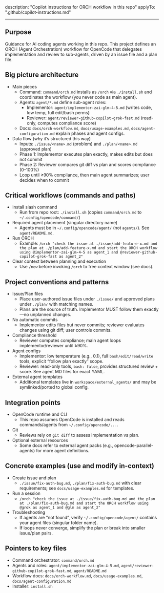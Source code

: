 description: "Copilot instructions for ORCH workflow in this repo"
applyTo: ".github/copilot-instructions.md"

---

## Purpose

Guidance for AI coding agents working in this repo. This project defines an ORCH (Agent Orchestration) workflow for OpenCode that delegates implementation and review to sub-agents, driven by an issue file and a plan file.

## Big picture architecture

- Main pieces
  - Command: `command/orch.md` installs as `/orch` via `./install.sh` and coordinates the workflow (you never code as main agent).
  - Agents: `agent/*.md` define sub-agent roles:
    - Implementor: `agent/implementor-zai-glm-4-5.md` (writes code, low temp, full edit/bash perms)
    - Reviewer: `agent/reviewer-github-copilot-grok-fast.md` (read-only, computes compliance score)
  - Docs: `docs/orch-workflow.md`, `docs/usage-examples.md`, `docs/agent-configuration.md` explain phases and agent configs.
- Data flow (why it’s structured this way)
  - Inputs: `./issue/<name>.md` (problem) and `./plan/<name>.md` (approved plan)
  - Phase 1: Implementor executes plan exactly, makes edits but does not commit
  - Phase 2: Reviewer compares git diff vs plan and scores compliance (0–100%)
  - Loop until ≥90% compliance, then main agent summarizes; user decides when to commit

## Critical workflows (commands and paths)

- Install slash command
  - Run from repo root: `./install.sh` (copies `command/orch.md` to `~/.config/opencode/command/`)
- Required agent placement (singular directory name)
  - Agents must be in `~/.config/opencode/agent/` (not `agents/`). See `agent/README.md`.
- Run ORCH
  - Example: `/orch "check the issue at ./issue/add-feature-x.md and the plan at ./plan/add-feature-x.md and start the ORCH workflow using @implementor-zai-glm-4-5 as agent_1 and @reviewer-github-copilot-grok-fast as agent_2"`
- Clear context between planning and execution
  - Use `/new` before invoking `/orch` to free context window (see docs).

## Project conventions and patterns

- Issue/Plan files
  - Place user-authored issue files under `./issue/` and approved plans under `./plan/` with matching names.
  - Plans are the source of truth. Implementor MUST follow them exactly—no unplanned changes.
- No automatic commits
  - Implementor edits files but never commits; reviewer evaluates changes using git diff; user controls commits.
- Compliance threshold
  - Reviewer computes compliance; main agent loops implementor/reviewer until ≥90%.
- Agent configs
  - Implementor: low temperature (e.g., 0.1), full `bash/edit/read/write` tools, explicit “follow plan exactly” scope.
  - Reviewer: read-only tools, `bash: false`, provides structured review + score. See agent MD files for exact YAML.
- External agent templates
  - Additional templates live in `workspace/external_agents/` and may be symlinked/ported to global config.

## Integration points

- OpenCode runtime and CLI
  - This repo assumes OpenCode is installed and reads commands/agents from `~/.config/opencode/...`.
- Git
  - Reviews rely on `git diff` to assess implementation vs plan.
- Optional external resources
  - Some docs refer to external agent packs (e.g., opencode-parallel-agents) for more agent definitions.

## Concrete examples (use and modify in-context)

- Create issue and plan
  - `./issue/fix-auth-bug.md`, `./plan/fix-auth-bug.md` with clear requirements; see `docs/usage-examples.md` for templates.
- Run a session
  - `/orch "check the issue at ./issue/fix-auth-bug.md and the plan at ./plan/fix-auth-bug.md and start the ORCH workflow using @grok as agent_1 and @glm as agent_2"`
- Troubleshooting
  - If agents are “not found”, verify `~/.config/opencode/agent/` contains your agent files (singular folder name).
  - If loops never converge, simplify the plan or break into smaller issue/plan pairs.

## Pointers to key files

- Command orchestrator: `command/orch.md`
- Agents and roles: `agent/implementor-zai-glm-4-5.md`, `agent/reviewer-github-copilot-grok-fast.md`, `agent/README.md`
- Workflow docs: `docs/orch-workflow.md`, `docs/usage-examples.md`, `docs/agent-configuration.md`
- Installer: `install.sh`
